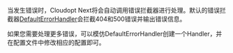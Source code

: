 当发生错误时，Cloudopt Next将会自动调用错误拦截器进行处理。默认的错误拦截器[DefaultErrorHandler](https://github.com/cloudoptlab/cloudopt-next/blob/master/cloudopt-next-web/src/main/java/net/cloudopt/next/web/handler/DefaultErrorHandler.kt)会拦截404和500错误并输出错误信息。

如果您需要处理更多错误，可以模仿DefaultErrorHandler创建一个Handler，并在配置文件中修改相应的配置即可。